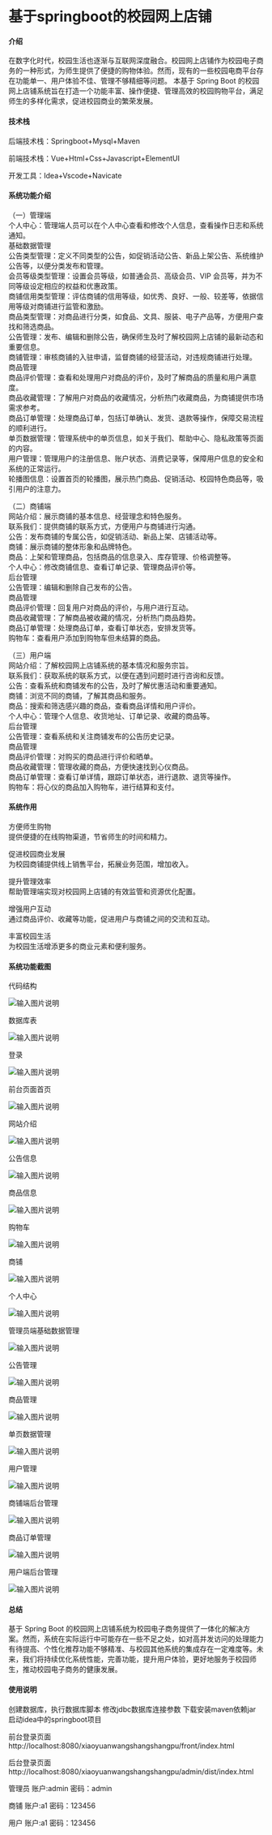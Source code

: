 # 基于springboot的校园网上店铺

#### 介绍

在数字化时代，校园生活也逐渐与互联网深度融合。校园网上店铺作为校园电子商务的一种形式，为师生提供了便捷的购物体验。然而，现有的一些校园电商平台存在功能单一、用户体验不佳、管理不够精细等问题。
本基于 Spring Boot 的校园网上店铺系统旨在打造一个功能丰富、操作便捷、管理高效的校园购物平台，满足师生的多样化需求，促进校园商业的繁荣发展。

#### 技术栈

后端技术栈：Springboot+Mysql+Maven

前端技术栈：Vue+Html+Css+Javascript+ElementUI

开发工具：Idea+Vscode+Navicate

#### 系统功能介绍

（一）管理端  
个人中心：管理端人员可以在个人中心查看和修改个人信息，查看操作日志和系统通知。  
基础数据管理  
公告类型管理：定义不同类型的公告，如促销活动公告、新品上架公告、系统维护公告等，以便分类发布和管理。  
会员等级类型管理：设置会员等级，如普通会员、高级会员、VIP 会员等，并为不同等级设定相应的权益和优惠政策。  
商铺信用类型管理：评估商铺的信用等级，如优秀、良好、一般、较差等，依据信用等级对商铺进行监管和激励。  
商品类型管理：对商品进行分类，如食品、文具、服装、电子产品等，方便用户查找和筛选商品。  
公告管理：发布、编辑和删除公告，确保师生及时了解校园网上店铺的最新动态和重要信息。  
商铺管理：审核商铺的入驻申请，监督商铺的经营活动，对违规商铺进行处理。  
商品管理  
商品评价管理：查看和处理用户对商品的评价，及时了解商品的质量和用户满意度。  
商品收藏管理：了解用户对商品的收藏情况，分析热门收藏商品，为商铺提供市场需求参考。  
商品订单管理：处理商品订单，包括订单确认、发货、退款等操作，保障交易流程的顺利进行。  
单页数据管理：管理系统中的单页信息，如关于我们、帮助中心、隐私政策等页面的内容。  
用户管理：管理用户的注册信息、账户状态、消费记录等，保障用户信息的安全和系统的正常运行。  
轮播图信息：设置首页的轮播图，展示热门商品、促销活动、校园特色商品等，吸引用户的注意力。  

（二）商铺端  
网站介绍：展示商铺的基本信息、经营理念和特色服务。  
联系我们：提供商铺的联系方式，方便用户与商铺进行沟通。    
公告：发布商铺的专属公告，如促销活动、新品上架、店铺活动等。  
商铺：展示商铺的整体形象和品牌特色。  
商品：上架和管理商品，包括商品的信息录入、库存管理、价格调整等。  
个人中心：修改商铺信息、查看订单记录、管理商品评价等。  
后台管理  
公告管理：编辑和删除自己发布的公告。  
商品管理  
商品评价管理：回复用户对商品的评价，与用户进行互动。  
商品收藏管理：了解商品被收藏的情况，分析热门商品趋势。  
商品订单管理：处理商品订单，查看订单状态，安排发货等。  
购物车：查看用户添加到购物车但未结算的商品。  
 
（三）用户端  
网站介绍：了解校园网上店铺系统的基本情况和服务宗旨。  
联系我们：获取系统的联系方式，以便在遇到问题时进行咨询和反馈。  
公告：查看系统和商铺发布的公告，及时了解优惠活动和重要通知。  
商铺：浏览不同的商铺，了解其商品和服务。  
商品：搜索和筛选感兴趣的商品，查看商品详情和用户评价。  
个人中心：管理个人信息、收货地址、订单记录、收藏的商品等。  
后台管理  
公告管理：查看系统和关注商铺发布的公告历史记录。  
商品管理  
商品评价管理：对购买的商品进行评价和晒单。  
商品收藏管理：管理收藏的商品，方便快速找到心仪商品。  
商品订单管理：查看订单详情，跟踪订单状态，进行退款、退货等操作。  
购物车：将心仪的商品加入购物车，进行结算和支付。  

#### 系统作用

方便师生购物  
提供便捷的在线购物渠道，节省师生的时间和精力。  

促进校园商业发展  
为校园商铺提供线上销售平台，拓展业务范围，增加收入。  

提升管理效率  
帮助管理端实现对校园网上店铺的有效监管和资源优化配置。  

增强用户互动  
通过商品评价、收藏等功能，促进用户与商铺之间的交流和互动。  

丰富校园生活  
为校园生活增添更多的商业元素和便利服务。  

#### 系统功能截图

代码结构

![输入图片说明](images/20c24a289ebbb70d3df5e930e2c7d90.png)

数据库表

![输入图片说明](images/b34803521b2e6eb3f0585e325b1c20d.png)

登录

![输入图片说明](images/d36a8953cc59f374c68abea477a6e83.png)

前台页面首页

![输入图片说明](images/44dba6e9c1535d357ac2fdb93432b80.png)

网站介绍

![输入图片说明](images/768b8f4b3a0371cc360068e42c10271.png)

公告信息

![输入图片说明](images/afbe22f93fb1d86b1c226d9e4afaf0e.png)

商品信息

![输入图片说明](images/193cd3d69d2e41e5da782c5156eb1a2.png)

购物车

![输入图片说明](images/379aab9e0ceafca83a7c036c9df1b18.png)

商铺

![输入图片说明](images/6eef7dde6d729c0973528fc9db6215d.png)

个人中心

![输入图片说明](images/9d014a72b7b9eba1014fdf6a4e23d0d.png)

管理员端基础数据管理

![输入图片说明](images/0c19d31f894bb4426dc3320e799bff9.png)

公告管理

![输入图片说明](images/326327dc3cb3bf77cf68688abe09207.png)

商品管理

![输入图片说明](images/86e959810f3af745556affdd0a5fd6e.png)

单页数据管理

![输入图片说明](images/9a09932e935637c7333833ef2a0f2cf.png)

用户管理

![输入图片说明](images/eeafee2a9d55e873a77364be1e3751e.png)

商铺端后台管理

![输入图片说明](images/0fdfd2fc95c00d4186b79e0eb245f67.png)

商品订单管理

![输入图片说明](images/3f0e4318cf16216ddeeacfd6aed9961.png)

用户端后台管理

![输入图片说明](images/d4234778dee397528ce41bf806adc8d.png)

#### 总结

基于 Spring Boot 的校园网上店铺系统为校园电子商务提供了一体化的解决方案。然而，系统在实际运行中可能存在一些不足之处，如对高并发访问的处理能力有待提高、个性化推荐功能不够精准、与校园其他系统的集成存在一定难度等。未来，我们将持续优化系统性能，完善功能，提升用户体验，更好地服务于校园师生，推动校园电子商务的健康发展。


#### 使用说明

创建数据库，执行数据库脚本 修改jdbc数据库连接参数 下载安装maven依赖jar 启动idea中的springboot项目

前台登录页面
http://localhost:8080/xiaoyuanwangshangshangpu/front/index.html

后台登录页面
http://localhost:8080/xiaoyuanwangshangshangpu/admin/dist/index.html

管理员				账户:admin 		密码：admin

商铺				账户:a1 		密码：123456

用户				账户:a1 		密码：123456